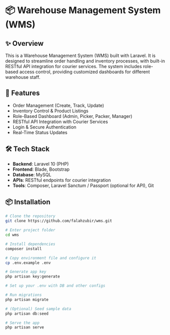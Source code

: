 # 📦 Warehouse Management System (WMS)

## ✨ Overview

This is a Warehouse Management System (WMS) built with Laravel. It is designed to streamline order handling and inventory processes, with built-in RESTful API integration for courier services. The system includes role-based access control, providing customized dashboards for different warehouse staff.

## 🚀 Features

- Order Management (Create, Track, Update)
- Inventory Control & Product Listings
- Role-Based Dashboard (Admin, Picker, Packer, Manager)
- RESTful API Integration with Courier Services
- Login & Secure Authentication
- Real-Time Status Updates

## 🛠️ Tech Stack

- **Backend**: Laravel 10 (PHP)
- **Frontend**: Blade, Bootstrap
- **Database**: MySQL
- **APIs**: RESTful endpoints for courier integration
- **Tools**: Composer, Laravel Sanctum / Passport (optional for API), Git

## 📦 Installation

```bash
# Clone the repository
git clone https://github.com/falahzubir/wms.git

# Enter project folder
cd wms

# Install dependencies
composer install

# Copy environment file and configure it
cp .env.example .env

# Generate app key
php artisan key:generate

# Set up your .env with DB and other configs

# Run migrations
php artisan migrate

# (Optional) Seed sample data
php artisan db:seed

# Serve the app
php artisan serve

